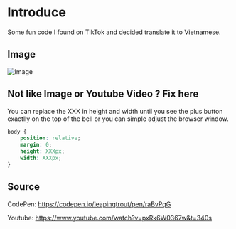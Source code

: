 # Introduce

Some fun code I found on TikTok and decided translate it to Vietnamese.

## Image

![Image](https://img.upanh.tv/2025/01/23/readme-image.png)

## Not like Image or Youtube Video ? Fix here

You can replace the XXX in height and width until you see the plus button exactlly on the top of the bell or you can simple adjust the browser window.

```css
body { 
    position: relative;
    margin: 0;
    height: XXXpx;
    width: XXXpx;
} 
```

## Source
CodePen: https://codepen.io/leapingtrout/pen/raBvPqG

Youtube: https://www.youtube.com/watch?v=pxRk6W0367w&t=340s

